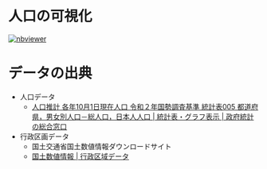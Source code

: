 # 人口の可視化

[![nbviewer](https://img.shields.io/badge/render-nbviewer-orange.svg)](https://nbviewer.org/github/savioursho/open-data-analysis/blob/main/projects/01-visualize/population/03-visualize.ipynb)

# データの出典

- 人口データ
    - [人口推計 各年10月1日現在人口 令和２年国勢調査基準 統計表005 都道府県，男女別人口－総人口，日本人人口 \| 統計表・グラフ表示 \| 政府統計の総合窓口](https://www.e-stat.go.jp/dbview?sid=0003448232)
- 行政区画データ
    - 国土交通省国土数値情報ダウンロードサイト
    - [国土数値情報 \| 行政区域データ](https://nlftp.mlit.go.jp/ksj/gml/datalist/KsjTmplt-N03-v3_1.html)